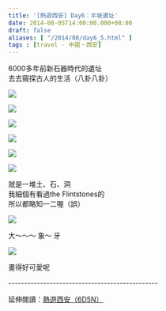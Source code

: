 ```yaml
---
title: '[熱遊西安] Day6：半坡遺址'
date: 2014-08-05T14:00:00.000+08:00
draft: false
aliases: [ "/2014/08/day6_5.html" ]
tags : [travel - 中國・西安]
---
```


6000多年前新石器時代的遺址  
去去窺探古人的生活（八卦八卦）  

![](/images/xian6b1.jpg)

  
  

![](/images/xian6b2.jpg)

  
  

![](/images/xian6b3.jpg)

  
  

![](/images/xian6b4.jpg)

  
  

![](/images/xian6b5.jpg)

  
  

![](/images/xian6b6.jpg)

就是一堆土、石、洞  
我細個有看過the Flintstones的  
所以都略知一二喔（誤）  

![](/images/xian6b7.jpg)

大～～～ 象～ 牙  

![](/images/xian6b8.jpg)

畫得好可愛呢  
  
\-----------------------------------------------  
  
延伸閱讀：[熱遊西安（6D5N）](https://hidie.net/xian6d5n/)
